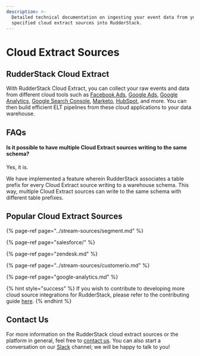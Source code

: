 ```yaml
---
description: >-
  Detailed technical documentation on ingesting your event data from your
  specified cloud extract sources into RudderStack.
---
```


# Cloud Extract Sources

## RudderStack Cloud Extract

With RudderStack Cloud Extract, you can collect your raw events and data from different cloud tools such as [Facebook Ads](https://www.facebook.com/business/ads), [Google Ads](https://ads.google.com/), [Google Analytics](https://analytics.google.com/), [Google Search Console](https://search.google.com/search-console/welcome), [Marketo](https://www.marketo.com/), [HubSpot](https://www.hubspot.com/), and more. You can then build efficient ELT pipelines from these cloud applications to your data warehouse.

## FAQs

#### Is it possible to have multiple Cloud Extract sources writing to the same schema?

Yes, it is. 

We have implemented a feature wherein RudderStack associates a table prefix for every Cloud Extract source writing to a warehouse schema. This way, multiple Cloud Extract sources can write to the same schema with different table prefixes.

## Popular Cloud Extract Sources

{% page-ref page="../stream-sources/segment.md" %}

{% page-ref page="salesforce/" %}

{% page-ref page="zendesk.md" %}

{% page-ref page="../stream-sources/customerio.md" %}

{% page-ref page="google-analytics.md" %}

{% hint style="success" %}
If you wish to contribute to developing more cloud source integrations for RudderStack, please refer to the contributing guide [here](https://github.com/rudderlabs/rudder-server/blob/master/CONTRIBUTING.md).
{% endhint %}

## Contact Us

For more information on the RudderStack cloud extract sources or the platform in general, feel free to [contact us](mailto:%20contact@rudderstack.com). You can also start a conversation on our [Slack](https://resources.rudderstack.com/join-rudderstack-slack) channel; we will be happy to talk to you!

